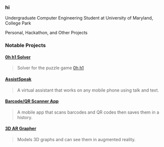 ### hi

Undergraduate Computer Engineering Student at University of Maryland, College Park  

Personal, Hackathon, and Other Projects

### Notable Projects

#### [0h h1 Solver](https://github.com/notvictorl/0hh1-Solver)  
> Solver for the puzzle game [0h h1](https://0hh1.com)  

#### [AssistSpeak](https://github.com/fetf/AssistSpeak)
> A virtual assistant that works on any mobile phone using talk and text.

#### [Barcode/QR Scanner App](https://github.com/fetf/Barcode-QR-Scanner)
> A mobile app that scans barcodes and QR codes then saves them in a history.

#### [3D AR Grapher](https://github.com/fetf/3D-AR-Grapher)
> Models 3D graphs and can see them in augmented reality.

<!--
**notvictorl/notvictorl** is a ✨ _special_ ✨ repository because its `README.md` (this file) appears on your GitHub profile.

Here are some ideas to get you started:

- 🔭 I’m currently working on ...
- 🌱 I’m currently learning ...
- 👯 I’m looking to collaborate on ...
- 🤔 I’m looking for help with ...
- 💬 Ask me about ...
- 📫 How to reach me: ...
- 😄 Pronouns: ...
- ⚡ Fun fact: ...
-->
